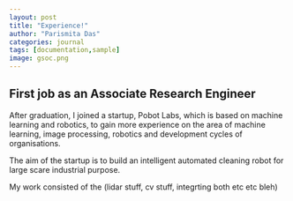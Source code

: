 ```yaml
---
layout: post
title: "Experience!"
author: "Parismita Das"
categories: journal
tags: [documentation,sample]
image: gsoc.png
---
```


## First job as an Associate Research Engineer

After graduation, I joined a startup, Pobot Labs, which is based on machine learning and robotics, to gain more experience on the area of machine learning, image processing, robotics and development cycles of organisations. 

The aim of the startup is to build an intelligent automated cleaning robot for large scare industrial purpose. 

My work consisted of the (lidar stuff, cv stuff, integrting both etc etc bleh)
